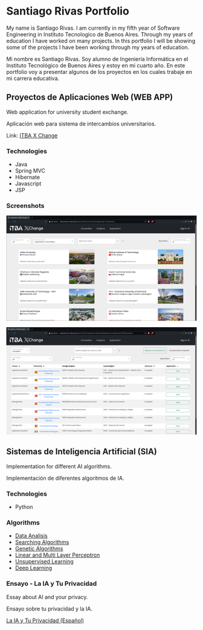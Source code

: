 # Santiago Rivas Portfolio

My name is Santiago Rivas.
I am currently in my fifth year of Software Engineering in Instituto Tecnologico de Buenos Aires.
Through my years of education I have worked on many projects.
In this portfolio I will be showing some of the projects I have been working through my years of education.

Mi nombre es Santiago Rivas.
Soy alumno de Ingeniería Informática en el Instituto Tecnológico de Buenos Aires y estoy en mi cuarto año.
En este portfolio voy a presentar algunos de los proyectos en los cuales trabaje en mi carrera educativa.

## Proyectos de Aplicaciones Web (WEB APP)

Web application for university student exchange.

Aplicación web para sistema de intercambios universitarios.

Link: [ITBA X Change](http://old-pawserver.it.itba.edu.ar/paw-2023b-07/universities)

### Technologies

* Java
* Spring MVC
* Hibernate
* Javascript
* JSP

### Screenshots

![PAW-1](https://github.com/Santiago-Rivas/Santiago-Rivas/blob/main/img/PAW_1.png)

![PAW-2](https://github.com/Santiago-Rivas/Santiago-Rivas/blob/main/img/PAW_2.png)

## Sistemas de Inteligencia Artificial (SIA)

Implementation for different AI algorithms.

Implementación de diferentes algoritmos de IA.

### Technologies

* Python

### Algorithms

* [Data Analisis](https://github.com/santiago-rivas/sia-tp0)
* [Searching Algorithms](https://github.com/santiago-rivas/sia-tp1)
* [Genetic Algorithms](https://github.com/santiago-rivas/sia-tp2)
* [Linear and Multi Layer Perceptron](https://github.com/santiago-rivas/sia-tp3)
* [Unsupervised Learning](https://github.com/santiago-rivas/sia-tp4)
* [Deep Learning](https://github.com/santiago-rivas/sia-tp5)

### Ensayo - La IA y Tu Privacidad

Essay about AI and your privacy.

Ensayo sobre tu privacidad y la IA.

[La IA y Tu Privacidad (Español)](https://github.com/Santiago-Rivas/Santiago-Rivas/blob/main/doc/SIA-TP6-61007-Santiago_Rivas.pdf)
